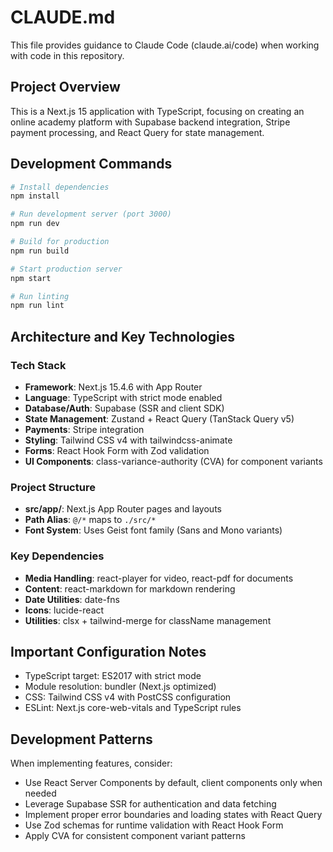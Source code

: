 # CLAUDE.md

This file provides guidance to Claude Code (claude.ai/code) when working with code in this repository.

## Project Overview

This is a Next.js 15 application with TypeScript, focusing on creating an online academy platform with Supabase backend integration, Stripe payment processing, and React Query for state management.

## Development Commands

```bash
# Install dependencies
npm install

# Run development server (port 3000)
npm run dev

# Build for production
npm run build

# Start production server
npm start

# Run linting
npm run lint
```

## Architecture and Key Technologies

### Tech Stack
- **Framework**: Next.js 15.4.6 with App Router
- **Language**: TypeScript with strict mode enabled
- **Database/Auth**: Supabase (SSR and client SDK)
- **State Management**: Zustand + React Query (TanStack Query v5)
- **Payments**: Stripe integration
- **Styling**: Tailwind CSS v4 with tailwindcss-animate
- **Forms**: React Hook Form with Zod validation
- **UI Components**: class-variance-authority (CVA) for component variants

### Project Structure
- **src/app/**: Next.js App Router pages and layouts
- **Path Alias**: `@/*` maps to `./src/*`
- **Font System**: Uses Geist font family (Sans and Mono variants)

### Key Dependencies
- **Media Handling**: react-player for video, react-pdf for documents
- **Content**: react-markdown for markdown rendering
- **Date Utilities**: date-fns
- **Icons**: lucide-react
- **Utilities**: clsx + tailwind-merge for className management

## Important Configuration Notes

- TypeScript target: ES2017 with strict mode
- Module resolution: bundler (Next.js optimized)
- CSS: Tailwind CSS v4 with PostCSS configuration
- ESLint: Next.js core-web-vitals and TypeScript rules

## Development Patterns

When implementing features, consider:
- Use React Server Components by default, client components only when needed
- Leverage Supabase SSR for authentication and data fetching
- Implement proper error boundaries and loading states with React Query
- Use Zod schemas for runtime validation with React Hook Form
- Apply CVA for consistent component variant patterns